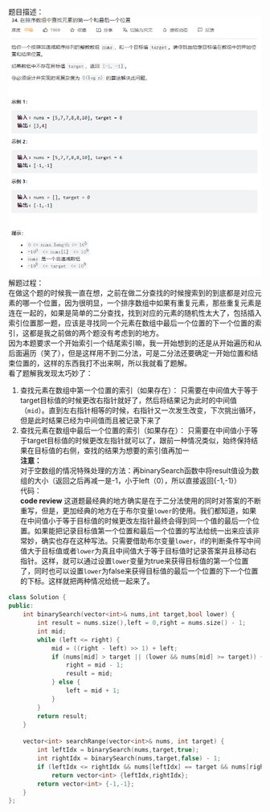 题目描述：
![image3](/basical/array/image/image3.png)
解题过程：  
在做这个题的时候我一直在想，之前在做二分查找的时候搜索到的到底都是对应元素的哪一个位置，因为很明显，一个排序数组中如果有重复元素，那些重复元素是连在一起的，如果是简单的二分查找，找到对应的元素的随机性太大了，包括插入索引位置那一题，应该是寻找同一个元素在数组中最后一个位置的下一个位置的索引，这都是我之前做的两个题没有考虑到的地方。  
因为本题要求一个开始索引一个结尾索引嘛，我一开始想到的还是从开始遍历和从后面遍历（笑了），但是这样用不到二分法，可是二分法还要确定一开始位置和结束位置的，这样的东西我打不出来啊，所以我就看了题解。  
看了题解我发现太巧妙了：  
1.  查找元素在数组中第一个位置的索引（如果存在）：
只需要在中间值大于等于target目标值的时候更改右指针就好了，然后将结果记为此时的中间值（`mid`）。直到左右指针相等的时候，右指针又一次发生改变，下次挑出循环，但是此时结果已经为中间值而且被记录下来了  
2.  查找元素在数组中最后一个位置的索引（如果存在）：
只需要在中间值小于等于target目标值的时候更改左指针就可以了，跟前一种情况类似，始终保持结果在目标值的右侧，查找的结果为想要的索引值再加一  
**注意：**  
对于空数组的情况特殊处理的方法：再binarySearch函数中将result值设为数组的大小（返回之后再减一是-1，小于left（0），所以直接返回{-1,-1}）  
代码：  
**code review**
这道题最经典的地方确实是在于二分法使用的同时对答案的不断重写，但是，更加经典的地方在于布尔变量`lower`的使用。我们都知道，如果在中间值小于等于目标值的时候更改左指针最终会得到同一个值的最后一个位置。如果能把记录目标值第一个位置和最后一个位置的写法给统一出来应该非常妙，确实也存在这种写法。只需要借助布尔变量`lower`，if的判断条件写中间值大于目标值或者`lower`为真且中间值大于等于目标值时记录答案并且移动右指针。这样，就可以通过设置`lower`变量为true来获得目标值的第一个位置了，同时也可以设置`lower`为false来获得目标值的最后一个位置的下一个位置的下标。这样就把两种情况给统一起来了。
```cpp
class Solution {
public:
    int binarySearch(vector<int>& nums,int target,bool lower) {
        int result = nums.size(),left = 0,right = nums.size() - 1;
        int mid;
        while (left <= right) {
            mid = ((right - left) >> 1) + left;
            if (nums[mid] > target || (lower && nums[mid] >= target)) {
                right = mid - 1;
                result = mid;
            } else {
                left = mid + 1;
            }
        }
        return result;
    }

    vector<int> searchRange(vector<int>& nums, int target) {
        int leftIdx = binarySearch(nums,target,true);
        int rightIdx = binarySearch(nums,target,false) - 1;
        if (leftIdx <= rightIdx && nums[leftIdx] == target && nums[rightIdx] == target)
            return vector<int> {leftIdx,rightIdx};
        return vector<int> {-1,-1};
    }
};
```